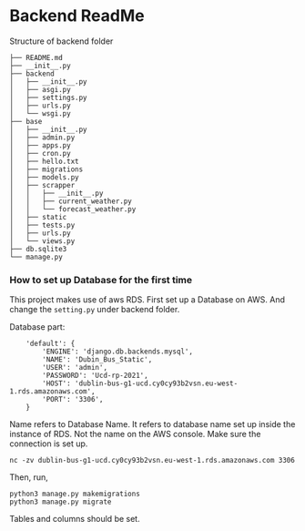 # Backend ReadMe

Structure of backend folder
```tree
├── README.md
├── __init__.py
├── backend
│   ├── __init__.py
│   ├── asgi.py
│   ├── settings.py
│   ├── urls.py
│   └── wsgi.py
├── base
│   ├── __init__.py
│   ├── admin.py
│   ├── apps.py
│   ├── cron.py
│   ├── hello.txt
│   ├── migrations
│   ├── models.py
│   ├── scrapper
│   │   ├── __init__.py
│   │   ├── current_weather.py
│   │   └── forecast_weather.py
│   ├── static
│   ├── tests.py
│   ├── urls.py
│   └── views.py
├── db.sqlite3
└── manage.py
```

### How to set up Database for the first time

This project makes use of aws RDS. First set up a Database on AWS. And change the ```setting.py``` under backend folder.

Database part:
```buildoutcfg
    'default': {
        'ENGINE': 'django.db.backends.mysql',
        'NAME': 'Dubin_Bus_Static',
        'USER': 'admin',
        'PASSWORD': 'Ucd-rp-2021',
        'HOST': 'dublin-bus-g1-ucd.cy0cy93b2vsn.eu-west-1.rds.amazonaws.com',
        'PORT': '3306',
    }
```

Name refers to Database Name. It refers to database name set up inside the instance of RDS. Not the name on the AWS console.
Make sure the connection is set up. 

```buildoutcfg bash
nc -zv dublin-bus-g1-ucd.cy0cy93b2vsn.eu-west-1.rds.amazonaws.com 3306
```

Then, run,

```buildoutcfg
python3 manage.py makemigrations
python3 manage.py migrate
```
Tables and columns should be set. 

